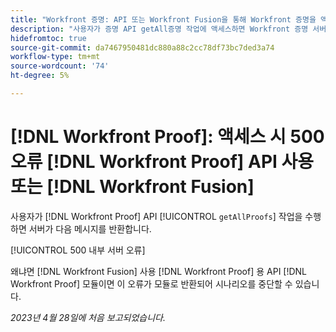 ```yaml
---
title: "Workfront 증명: API 또는 Workfront Fusion을 통해 Workfront 증명을 액세스할 때 500 오류"
description: "사용자가 증명 API getAll증명 작업에 액세스하면 Workfront 증명 서버는 메시지를 반환합니다. 500 내부 서버 오류"
hidefromtoc: true
source-git-commit: da7467950481dc880a88c2cc78df73bc7ded3a74
workflow-type: tm+mt
source-wordcount: '74'
ht-degree: 5%

---
```



# [!DNL Workfront Proof]: 액세스 시 500 오류 [!DNL Workfront Proof] API 사용 또는 [!DNL Workfront Fusion]

<!--This article is on Proof and Fusion TOCs-->

사용자가 [!DNL Workfront Proof] API [!UICONTROL `getAllProofs`] 작업을 수행하면 서버가 다음 메시지를 반환합니다.

[!UICONTROL 500 내부 서버 오류]

왜냐면 [!DNL Workfront Fusion] 사용 [!DNL Workfront Proof] 용 API [!DNL Workfront Proof] 모듈이면 이 오류가 모듈로 반환되어 시나리오를 중단할 수 있습니다.

_2023년 4월 28일에 처음 보고되었습니다._

